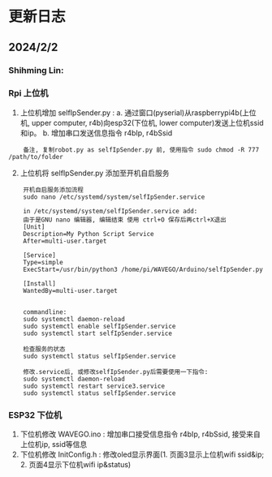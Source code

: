 # 更新日志

## 2024/2/2

### Shihming Lin: 

### Rpi 上位机

1. 上位机增加 selfIpSender.py : 
	a. 通过窗口(pyserial)从raspberrypi4b(上位机, upper computer, r4b)向esp32(下位机, lower computer)发送上位机ssid和ip。
	b. 增加串口发送信息指令 r4bIp, r4bSsid
```
	备注, 复制robot.py as selfIpSender.py 前, 使用指令 sudo chmod -R 777 /path/to/folder
```
2. 上位机将 selfIpSender.py 添加至开机自启服务
```
	开机自启服务添加流程
	sudo nano /etc/systemd/system/selfIpSender.service

	in /etc/systemd/system/selfIpSender.service add:
	由于是GNU nano 编辑器, 编辑结束 使用 ctrl+O 保存后再ctrl+X退出
	[Unit]
	Description=My Python Script Service
	After=multi-user.target

	[Service]
	Type=simple
	ExecStart=/usr/bin/python3 /home/pi/WAVEGO/Arduino/selfIpSender.py

	[Install]
	WantedBy=multi-user.target


	commandline:
	sudo systemctl daemon-reload
	sudo systemctl enable selfIpSender.service
	sudo systemctl start selfIpSender.service

	检查服务的状态
	sudo systemctl status selfIpSender.service

	修改.service后, 或修改selfIpSender.py后需要使用一下指令:
	sudo systemctl daemon-reload
	sudo systemctl restart service3.service
	sudo systemctl status selfIpSender.service

```

### ESP32 下位机
1. 下位机修改 WAVEGO.ino : 增加串口接受信息指令 r4bIp, r4bSsid, 接受来自上位机ip, ssid等信息
2. 下位机修改 InitConfig.h : 修改oled显示界面(1. 页面3显示上位机wifi ssid&ip; 2. 页面4显示下位机wifi ip&status)
